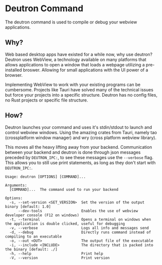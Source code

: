 # Deutron Command

The deutron command is used to compile or debug your webview applications.


## Why?

Web based desktop apps have existed for a while now, why use deutron?
Deutron uses WebView, a technology available on many platforms that allows applications to open a window that loads a webpage utilizing a pre-installed broswer. Allowing for small applications with the UI power of a browser.

Implementing WebView to work with your existing programs can be cumbersome. Projects like Tauri have solved many of the technical issues but force your projects into a specific structure.
Deutron has no config files, no Rust projects or specific file structure.

## How?

Deutron launches your command and uses it's stdin/stdout to launch and control webview windows.
Using the amazing crates from Tauri, namely tao (crossplatform window manager) and wry (cross platform webview library).

This moves all the heavy lifting away from your backend. Communication between your backend and deutron is done through json messages preceded by `DEUTRON_IPC:`, to see these messages use the `--verbose` flag.
This allows you to still use print statements, as long as they don't start with `DEUTRON_IPC:`.


```
Usage: deutron [OPTIONS] [COMMAND]...

Arguments:
  [COMMAND]...  The command used to run your backend

Options:
  -s, --set-version <SET_VERSION>  Set the version of the output binary [default: 1.0]
      --dev-tools                  Enables the use of webview developer console (F12 on windows)
  -t, --terminal                   Opens a terminal on windows when the application is double clicked, useful for debugging
  -v, --verbose                    Logs all info and messages send
  -d, --debug                      Directly runs command instead of compiling to an executable
  -o, --out <OUT>                  The output file of the executable
  -i, --include <INCLUDE>          The directory that is packed into the binary [default: ./]
  -h, --help                       Print help
  -V, --version                    Print version
```